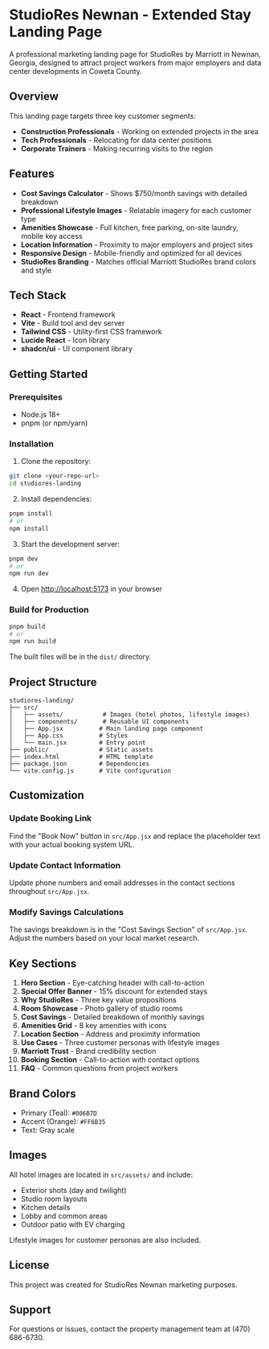 # StudioRes Newnan - Extended Stay Landing Page

A professional marketing landing page for StudioRes by Marriott in Newnan, Georgia, designed to attract project workers from major employers and data center developments in Coweta County.

## Overview

This landing page targets three key customer segments:
- **Construction Professionals** - Working on extended projects in the area
- **Tech Professionals** - Relocating for data center positions
- **Corporate Trainers** - Making recurring visits to the region

## Features

- **Cost Savings Calculator** - Shows $750/month savings with detailed breakdown
- **Professional Lifestyle Images** - Relatable imagery for each customer type
- **Amenities Showcase** - Full kitchen, free parking, on-site laundry, mobile key access
- **Location Information** - Proximity to major employers and project sites
- **Responsive Design** - Mobile-friendly and optimized for all devices
- **StudioRes Branding** - Matches official Marriott StudioRes brand colors and style

## Tech Stack

- **React** - Frontend framework
- **Vite** - Build tool and dev server
- **Tailwind CSS** - Utility-first CSS framework
- **Lucide React** - Icon library
- **shadcn/ui** - UI component library

## Getting Started

### Prerequisites

- Node.js 18+ 
- pnpm (or npm/yarn)

### Installation

1. Clone the repository:
```bash
git clone <your-repo-url>
cd studiores-landing
```

2. Install dependencies:
```bash
pnpm install
# or
npm install
```

3. Start the development server:
```bash
pnpm dev
# or
npm run dev
```

4. Open [http://localhost:5173](http://localhost:5173) in your browser

### Build for Production

```bash
pnpm build
# or
npm run build
```

The built files will be in the `dist/` directory.

## Project Structure

```
studiores-landing/
├── src/
│   ├── assets/           # Images (hotel photos, lifestyle images)
│   ├── components/       # Reusable UI components
│   ├── App.jsx          # Main landing page component
│   ├── App.css          # Styles
│   └── main.jsx         # Entry point
├── public/              # Static assets
├── index.html           # HTML template
├── package.json         # Dependencies
└── vite.config.js       # Vite configuration
```

## Customization

### Update Booking Link

Find the "Book Now" button in `src/App.jsx` and replace the placeholder text with your actual booking system URL.

### Update Contact Information

Update phone numbers and email addresses in the contact sections throughout `src/App.jsx`.

### Modify Savings Calculations

The savings breakdown is in the "Cost Savings Section" of `src/App.jsx`. Adjust the numbers based on your local market research.

## Key Sections

1. **Hero Section** - Eye-catching header with call-to-action
2. **Special Offer Banner** - 15% discount for extended stays
3. **Why StudioRes** - Three key value propositions
4. **Room Showcase** - Photo gallery of studio rooms
5. **Cost Savings** - Detailed breakdown of monthly savings
6. **Amenities Grid** - 8 key amenities with icons
7. **Location Section** - Address and proximity information
8. **Use Cases** - Three customer personas with lifestyle images
9. **Marriott Trust** - Brand credibility section
10. **Booking Section** - Call-to-action with contact options
11. **FAQ** - Common questions from project workers

## Brand Colors

- Primary (Teal): `#006B7D`
- Accent (Orange): `#FF6B35`
- Text: Gray scale

## Images

All hotel images are located in `src/assets/` and include:
- Exterior shots (day and twilight)
- Studio room layouts
- Kitchen details
- Lobby and common areas
- Outdoor patio with EV charging

Lifestyle images for customer personas are also included.

## License

This project was created for StudioRes Newnan marketing purposes.

## Support

For questions or issues, contact the property management team at (470) 686-6730.

